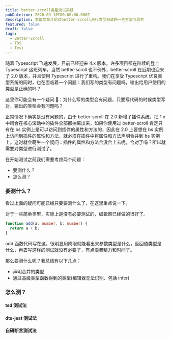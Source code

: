 ```yaml
---
title: better-scroll类型测试实践
pubDatetime: 2020-09-10T00:00:00.000Z
description: 本篇文章介绍对better-scroll进行类型测试的一些方法与思考
featured: false
draft: false
tags:
  - Better-Scroll
  - TDS
  - Test
---
```


随着 Typescript 飞速发展，目前已经迎来 4.x 版本。许多项目都在陆续的登上 Typescript 这班列车，当然 better-scroll 也不例外，better-scroll 在近期也迎来了 2.0 版本，并且使用 Typescript 进行了重构。我们在享受 Typescript 优良类型系统的同时，也在面临着一个问题：我们写的类型有问题吗，输出给用户使用的类型是正确的吗？

这里你可能会有一个疑问 🤔️：为什么写的类型会有问题，只要写代码的时候类型写对，输出的类型会有问题吗？

正常情况下确实是没有问题的，由于 better-scroll 在 2.0 新增了插件系统，把 1.x 中耦合在核心滚动中的插件全部都抽离出来，如果你使用过 better-scroll 肯定只有在 bs 实例上是可以访问到插件的属性和方法的，因此在 2.0 上要想在 bs 实例上访问到插件的属性和方法，就必须在插件中将属性和方法声明合并到 bs 实例上。这时就会萌生一个疑问：插件的属性和方法合没合上去呢，合对了吗？所以就需要对类型进行测试了。

在开始测试之前我们需要考虑两个问题：

- 要测什么？
- 怎么测？

### 要测什么？

看过上面的疑问可能已经只要要测什么了，在这里重点说一下。

对于一些简单类型，实际上是没有必要测试的，编辑器已经做的很好了。

```ts
function add(a: number, b: number) {
  return a + b;
}
```

add 函数代码写在这，很明显用肉眼就能看出来参数类型是什么，返回值类型是什么，再去写这样的测试就没有必要了，有点浪费精力和时间了。

那么要测什么呢？我总结有以下几点：

- 声明合并的类型
- 通过高级类型函数得到的类型(编辑器无法识别、包括 infer)

### 怎么测？

#### tsd 测试法

#### dts-jest 测试法

#### 自研断言测试法
